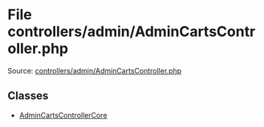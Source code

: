 File controllers/admin/AdminCartsController.php
=========
Source: [controllers/admin/AdminCartsController.php](https://github.com/PrestaShop/PrestaShop/blob/1.6.1.1/controllers/admin/AdminCartsController.php)


Classes
-------

* [AdminCartsControllerCore](class.AdminCartsControllerCore)

